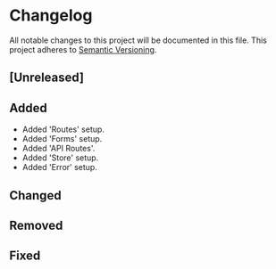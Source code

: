 # Changelog

All notable changes to this project will be documented in this file.
This project adheres to [Semantic Versioning](http://semver.org/spec/v2.0.0.html).

## [Unreleased]

## Added
- Added 'Routes' setup.
- Added 'Forms' setup.
- Added 'API Routes'.
- Added 'Store' setup.
- Added 'Error' setup.

## Changed

## Removed

## Fixed